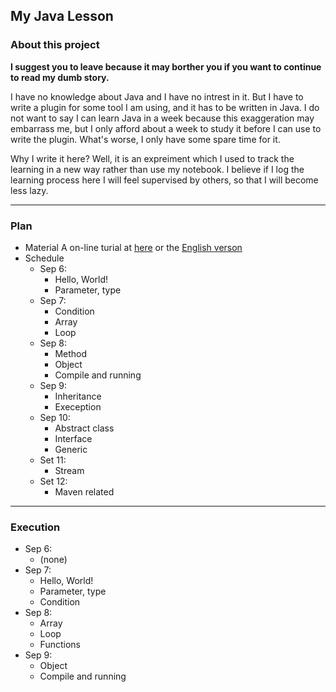 ## My Java Lesson

### About this project

**I suggest you to leave because it may borther you if you want to continue to read my dumb story.**

I have no knowledge about Java and I have no intrest in it. But I have to write a plugin for some tool I am using, and it has to be written in Java. I do not want to say I can learn Java in a week because this exaggeration may embarrass me, but I only afford about a week to study it before I can use to write the plugin. What's worse, I only have some spare time for it.

Why I write it here? Well, it is an expreiment which I used to track the learning in a new way rather than use my notebook. I believe if I log the learning process here I will feel supervised by others, so that I will become less lazy.

--------------

### Plan

* Material
    A on-line turial at [here](http://www.learnjavaonline.org/cn/) or the [English verson](https://www.learnjavaonline.org/en/)
* Schedule
    * Sep 6:
        * Hello, World!
        * Parameter, type
    * Sep 7:
        * Condition
        * Array
        * Loop
    * Sep 8:
        * Method
        * Object
        * Compile and running
    * Sep 9:
        * Inheritance
        * Exeception
    * Sep 10:
        * Abstract class
        * Interface
        * Generic
    * Set 11:
        * Stream
    * Set 12:
        * Maven related

--------------

### Execution

* Sep 6:
    * (none)
* Sep 7:
    * Hello, World!
    * Parameter, type
    * Condition
* Sep 8:
    * Array
    * Loop
    * Functions
* Sep 9:
    * Object
    * Compile and running
